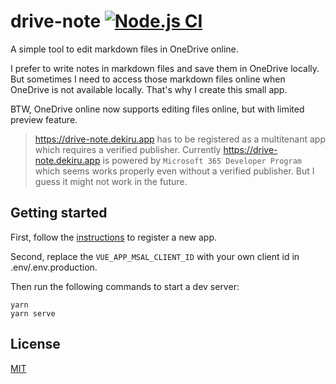 # drive-note [![Node.js CI](https://github.com/Frederick-S/drive-note/actions/workflows/build.yml/badge.svg?branch=main)](https://github.com/Frederick-S/drive-note/actions/workflows/build.yml)
A simple tool to edit markdown files in OneDrive online. 

I prefer to write notes in markdown files and save them in OneDrive locally. But sometimes I need to access those markdown files online when OneDrive is not available locally. That's why I create this small app.

BTW, OneDrive online now supports editing files online, but with limited preview feature.

> https://drive-note.dekiru.app has to be registered as a multitenant app which requires a verified publisher. Currently https://drive-note.dekiru.app is powered by `Microsoft 365 Developer Program` which seems works properly even without a verified publisher. But I guess it might not work in the future.

## Getting started
First, follow the [instructions](https://docs.microsoft.com/en-my/graph/auth-register-app-v2) to register a new app. 

Second, replace the `VUE_APP_MSAL_CLIENT_ID` with your own client id in .env/.env.production. 

Then run the following commands to start a dev server:

```
yarn
yarn serve
```

## License
[MIT](LICENSE)
